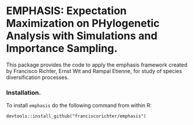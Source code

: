 # EMPHASIS: Expectation Maximization on PHylogenetic Analysis with Simulations and Importance Sampling.

This package provides the code to apply the emphasis framework created by Francisco Richter, Ernst Wit and Rampal Etienne, for study of species diversification processes. 

### Installation. 

To install `emphasis` do the following command from within R:

```
devtools::install_github("franciscorichter/emphasis")
```


